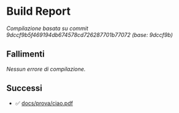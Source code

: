# Build Report

_Compilazione basata su commit 9dccf9b5f469194db674578cd726287701b77072 (base: 9dccf9b)_

## Fallimenti
_Nessun errore di compilazione._

## Successi
- ✅ [docs/prova/ciao.pdf](docs/prova/ciao.pdf)
